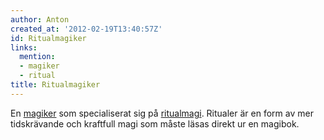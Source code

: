```yaml
---
author: Anton
created_at: '2012-02-19T13:40:57Z'
id: Ritualmagiker
links:
  mention:
  - magiker
  - ritual
title: Ritualmagiker
---
```


En [magiker] som specialiserat sig på [ritualmagi]. Ritualer är en form av mer tidskrävande och
kraftfull magi som måste läsas direkt ur en magibok.

  [magiker]: magiker
  [ritualmagi]: ritual

